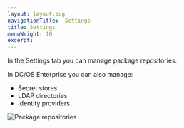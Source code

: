```yaml
---
layout: layout.pug
navigationTitle:  Settings
title: Settings
menuWeight: 10
excerpt:
---
```


In the Settings tab you can manage package repositories.

In DC/OS Enterprise you can also manage:

- Secret stores
- LDAP directories
- Identity providers

![Package repositories](/1.10/img/package-repositories-ee.png)
